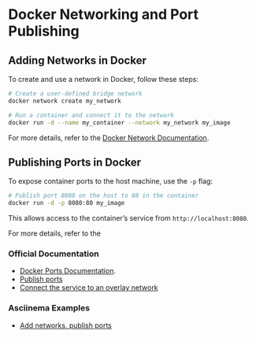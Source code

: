 # Docker Networking and Port Publishing

## Adding Networks in Docker

To create and use a network in Docker, follow these steps:

```sh
# Create a user-defined bridge network
docker network create my_network

# Run a container and connect it to the network
docker run -d --name my_container --network my_network my_image
```

For more details, refer to the [Docker Network Documentation](https://docs.docker.com/network/).

## Publishing Ports in Docker

To expose container ports to the host machine, use the `-p` flag:

```sh
# Publish port 8080 on the host to 80 in the container
docker run -d -p 8080:80 my_image
```

This allows access to the container’s service from `http://localhost:8080`.

For more details, refer to the 

### Official Documentation
- [Docker Ports Documentation](https://docs.docker.com/config/containers/container-networking/).
- [Publish ports](https://docs.docker.com/engine/swarm/services/#publish-ports)
- [Connect the service to an overlay network](https://docs.docker.com/engine/swarm/services/#connect-the-service-to-an-overlay-network)

### Asciinema Examples
- [Add networks, publish ports](https://asciinema.org/a/224818)
